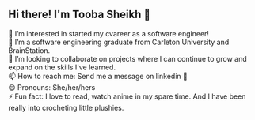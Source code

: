 ## Hi there! I'm Tooba Sheikh 👋

👀 I’m interested in started my cvareer as a software engineer! <br>
🌱 I’m a software engineering graduate from Carleton University and BrainStation. <br>
💞️ I’m looking to collaborate on projects where I can continue to grow and expand on the skills I've learned. <br>
📫 How to reach me: Send me a message on linkedin 🙂 <br>
😄 Pronouns: She/her/hers <br>
⚡ Fun fact: I love to read, watch anime in my spare time. And I have been really into crocheting little plushies. <br>

<!--
**ToobaKS/ToobaKS** is a ✨ _special_ ✨ repository because its `README.md` (this file) appears on your GitHub profile.

Here are some ideas to get you started:

- 🔭 I’m currently working on ...
- 🌱 I’m currently learning ...
- 👯 I’m looking to collaborate on ...
- 🤔 I’m looking for help with ...
- 💬 Ask me about ...
- 📫 How to reach me: ...
- 😄 Pronouns: ...
- ⚡ Fun fact: ...
-->

